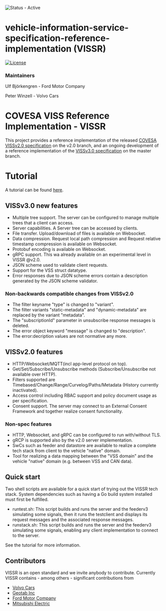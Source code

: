 ![Status - Active](https://img.shields.io/static/v1?label=Status&message=Active&color=3FFF3A&style=for-the-badge)

# vehicle-information-service-specification-reference-implementation (VISSR)

[![License](https://img.shields.io/badge/License-MPL%202.0-blue.svg)](https://opensource.org/licenses/MPL-2.0)

### Maintainers

Ulf Björkengren - Ford Motor Company

Peter Winzell - Volvo Cars

# COVESA VISS Reference Implementation - VISSR 
This project provides a reference implementation of the released [COVESA VISSv2.0 specification](https://github.com/COVESA/vehicle-information-service-specification/releases/tag/v2.0) on the v2.0 branch,
and an ongoing development of a reference implementation of the [VISSv3.0 specification](https://github.com/COVESA/vehicle-information-service-specification) on the master branch.

# Tutorial
A tutorial can be found <a href="https://covesa.github.io/vissr/">here</a>.

## VISSv3.0 new features
* Multiple tree support. The server can be configured to manage multiple trees that a client can access.
* Server capabilities. A Server tree can be accessed by clients.
* File transfer. Upload/download of files is available on Websocket.
* Data compression. Request local path compression and Request relative timestamp compression is available on Websocket.
* Protobuf encoding is available on Websocket.
* gRPC support. This wa already available on an experimental level in VISSR @v2.0.
* JSON scheme used to validate client requests.
* Support for the VSS struct datatype.
* Error responses due to JSON scheme errors contain a description generated by the JSON scheme validator.

### Non-backwards compatible changes from VISSv2.0
* The filter keyname "type" is changed to "variant".
* The filter variants "static-metadata" and "dynamic-metadata" are replaced by the variant "metadata".
* The "subscriptionId" parameter in unsubscribe response messages is deleted.
* The error object keyword "message" is changed to "description".
* The error:decription values are not normative any more.

## VISSv2.0 features
* HTTP/Websocket/MQTT(incl app-level protocol on top).
* Get/Set/Subscribe/Unsubscribe methods (Subscribe/Unsubscribe not available over HTTP).
* Filters supported are Timebased/Change/Range/Curvelog/Paths/Metadata (History currently inactivated).
* Access control including RBAC support and policy document usage as per specification.
* Consent support. The server may connect to an External Consent Framework and together realize consent functionality.

### Non-spec features
* HTTP, Websocket, and gRPC can be configured to run with/without TLS.
* gRCP is supported also by the v2.0 server implementation.
* SwCs such as feeder and datastore are available to realize a complete tech stack from client to the vehicle "native" domain.
* Tool for realizing a data mapping between the "VSS domain" and the vehicle "native" domain (e.g. between VSS and CAN data).

## Quick start
Two shell scripts are available for a quick start of trying out the VISSR tech stack.
System dependencies such as having a Go build system installed must first be fulfilled.
* runtest.sh: This script builds and runs the server and the feederv3 simulating some signals,
then it runs the testclient and displays its request messages and the associated response messages.
* runstack.sh: This script builds and runs the server and the feederv3 simulating some signals,
enabling any client implementation to connect to the server.

See the tutorial for more information.

## Contributors
VISSR is an open standard and we invite anybody to contribute. Currently VISSR contains - among others - significant  contributions from

 - [Volvo Cars](https://www.volvocars.com/)
 - [Geotab Inc](https://www.geotab.com/about/)
 - [Ford Motor Company](https://www.ford.com/)
 - [Mitsubishi Electric](https://www.mitsubishielectric.com/en/)
